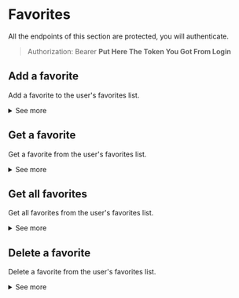# Favorites
All the endpoints of this section are protected, you will authenticate.
> Authorization: Bearer **Put Here The Token You Got From Login**


## Add a favorite
Add a favorite to the user's favorites list.
<details>
<summary>See more</summary>
To add a favorite you need to send a POST request to the following URL:

`{url}/v1/favorites`

The body of the request must be a JSON object with the following fields:
- `name`: The name of the favorite.
- `stopType`: The type of the stop.
- `stopId`: The id of the stop.

The response code will be `201` or `401` or `400`.
</details>

## Get a favorite
Get a favorite from the user's favorites list.
<details>
<summary>See more</summary>
To get a favorite you need to send a GET request to the following URL:

`{url}/v1/favorites/{favoriteId}`

The response code will be `200` or `401` or `400`.
The response will contain a JSON object with the following fields:
- `name`: The name of the favorite.
- `email`: The email of the user.
- `stopType`: The type of the stop.
- `stopId`: The id of the stop.
</details>

## Get all favorites
Get all favorites from the user's favorites list.
<details>
<summary>See more</summary>
To get all favorites you need to send a GET request to the following URL:

`{url}/v1/favorites`

The response code will be `200` or `401` or `400`.
The response will contain a JSON array of objects with the following fields:
- `name`: The name of the favorite.
- `email`: The email of the user.
- `stopType`: The type of the stop.
- `stopId`: The id of the stop.
</details>

## Delete a favorite
Delete a favorite from the user's favorites list.
<details>
<summary>See more</summary>
To delete a favorite you need to send a DELETE request to the following URL:

`{url}/v1/favorites/{favoriteId}`

The response code will be `204` or `401` or `400`.
</details>
